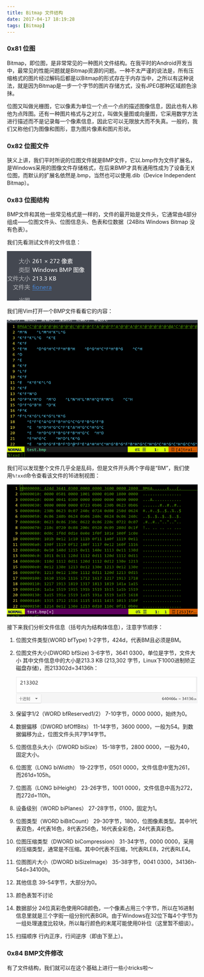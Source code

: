 ```yaml
---
title: Bitmap 文件结构
date: 2017-04-17 18:19:28
tags: [Bitmap]
---
```


### 0x81 位图

Bitmap，即位图，是非常常见的一种图片文件结构。在我平时的Android开发当中，最常见的性能问题就是Bitmap资源的问题。一种不太严谨的说法是，所有压缩格式的图片经过解码后都是以Bitmap的形式存在于内存当中，之所以有这种说法，就是因为Bitmap是一步一个字节的图片存储方式，没有JPEG那种区域颜色涂抹。

位图又叫做光栅图，它以像素为单位一个点一个点的描述图像信息，因此也有人称他为点阵图。还有一种图片格式与之对立，叫做矢量图或向量图，它采用数学方法进行描述而不是记录每一个像素信息，因此它可以无限放大而不失真。一般的，我们又称他们为图像和图形，意为图片像素和图片形状。

### 0x82 位图文件

狭义上讲，我们平时所说的位图文件就是BMP文件，它以.bmp作为文件扩展名，是Windows采用的图像文件存储格式，在后来BMP才具有通用性成为了设备无关位图，而默认的扩展名依然是.bmp，当然也可以使用.dib（Device Independent Bitmap）。

<!--more-->

### 0x83 位图结构

BMP文件和其他一些常见格式是一样的，文件的最开始是文件头，它通常由4部分组成——位图文件头、位图信息头、色表和位数据（24Bits Windows Bitmap 没有色表）。

我们先看测试文件的文件信息：

![BMP文件基本信息](/images/2017_04_17_01.png)

我们用Vim打开一个BMP文件看看它的内容：

![BMP文件内容](/images/2017_04_17_02.png)

我们可以发现整个文件几乎全是乱码，但是文件开头两个字母是“BM”，我们使用`%!xxd`命令查看该文件的16进制视图：

![BMP文件16进制内容](/images/2017_04_17_03.png)

接下来我们分析文件信息（括号内为结构体信息），注意字节顺序：

1. 位图文件类型(WORD bfType)
    1-2字节，424d，代表BM且必须是BM。

1. 位图文件大小(DWORD bfSize)
    3-6字节，3641 0300，单位是字节，文件大小
    其中文件信息中的大小是213.3 KB (213,302 字节，Linux下1000进制矫正磁盘存储)，而213302d=34136h：

    ![大小换算](/images/2017_04_17_04.png)

1. 保留字1/2（WORD bfReserved1/2）
    7-10字节，0000 0000，始终为0。

1. 数据偏移（DWORD bfOffBits）
    11-14字节，3600 0000，一般为54。到数据偏移为止，位图文件头共7字14字节。

1. 位图信息头大小（DWORD biSize）
    15-18字节，2800 0000，一般为40，固定大小。

1. 位图宽（LONG biWidth）
    19-22字节，0501 0000，文件信息中宽为261，而261d=105h。

1. 位图高（LONG biHeight）
    23-26字节，1001 0000，文件信息中高为272，而272d=110h。

1. 设备级别（WORD biPlanes）
    27-28字节，0100，固定为1。

1. 位图类型（WORD biBitCount）
    29-30字节，1800，位图像素类型。其中1代表双色，4代表16色，8代表256色，16代表全彩色，24代表真彩色。

1. 位图压缩类型（DWORD biCompression）
    31-34字节，0000 0000，采用的压缩类型，通常是不压缩。其中0代表不压缩，1代表RLE8，2代表RLE4。

1. 位图图片大小（DWORD biSizeImage）
    35-38字节，0041 0300，34136h-54d=34100h。

1. 其他信息
    39-54字节，大部分为0。

1. 颜色表暂不讨论

1. 数据部分
    24位真彩色使用RGB颜色，一个像素占用三个字节，所以在16进制信息里就是三个字街一组分别代表BGR。由于Windows在32位下每4个字节为一组处理速度比较块，所以每行颜色的末尾可能使用0补位（这里暂不细谈）。

1. 扫描顺序
    行内正序，行间逆序（即由下至上）。

### 0x84 BMP文件修改

有了文件结构，我们就可以在这个基础上进行一些小tricks啦～
